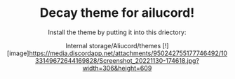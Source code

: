 <div align="center">
  <h1>Decay theme for ailucord! </h1>

Install the theme by putting it into this driectory:

Internal storage/Aliucord/themes
[!][image]https://media.discordapp.net/attachments/950242755177746492/1033149672644169828/Screenshot_20221130-174618.jpg?width=306&height=609

